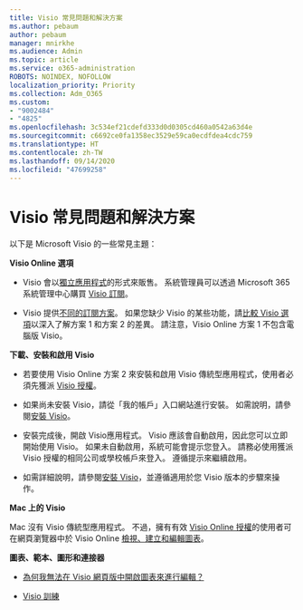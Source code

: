 ```yaml
---
title: Visio 常見問題和解決方案
ms.author: pebaum
author: pebaum
manager: mnirkhe
ms.audience: Admin
ms.topic: article
ms.service: o365-administration
ROBOTS: NOINDEX, NOFOLLOW
localization_priority: Priority
ms.collection: Adm_O365
ms.custom:
- "9002484"
- "4825"
ms.openlocfilehash: 3c534ef21cdefd333d0d0305cd460a0542a63d4e
ms.sourcegitcommit: c6692ce0fa1358ec3529e59ca0ecdfdea4cdc759
ms.translationtype: HT
ms.contentlocale: zh-TW
ms.lasthandoff: 09/14/2020
ms.locfileid: "47699258"
---
```

# <a name="visio-common-issues-and-resolutions"></a>Visio 常見問題和解決方案

以下是 Microsoft Visio 的一些常見主題：

**Visio Online 選項**

- Visio 會以[獨立應用程式](https://products.office.com/visio/flowchart-software)的形式來販售。 系統管理員可以透過 Microsoft 365 系統管理中心購買 [Visio 訂閱](https://docs.microsoft.com/alchemyinsights/purchase-visio-subscription)。

- Visio 提供[不同的訂閱方案](https://products.office.com/visio/microsoft-visio-plans-and-pricing-compare-visio-options)。 如果您缺少 Visio 的某些功能，請[比較 Visio 選項](https://products.office.com/visio/microsoft-visio-plans-and-pricing-compare-visio-options)以深入了解方案 1 和方案 2 的差異。  請注意，Visio Online 方案 1 不包含電腦版 Visio。

**下載、安裝和啟用 Visio**

- 若要使用 Visio Online 方案 2 來安裝和啟用 Visio 傳統型應用程式，使用者必須先獲派 [Visio 授權](https://docs.microsoft.com/microsoft-365/admin/add-users/add-users)。

- 如果尚未安裝 Visio，請從「我的帳戶」入口網站進行安裝。 如需說明，請參閱[安裝 Visio](https://support.office.com/article/f98f21e3-aa02-4827-9167-ddab5b025710)。

- 安裝完成後，開啟 Visio應用程式。 Visio 應該會自動啟用，因此您可以立即開始使用 Visio。 如果未自動啟用，系統可能會提示您登入。 請務必使用獲派 Visio 授權的相同公司或學校帳戶來登入。 遵循提示來繼續啟用。

- 如需詳細說明，請參閱[安裝 Visio](https://support.office.com/article/f98f21e3-aa02-4827-9167-ddab5b025710)，並遵循適用於您 Visio 版本的步驟來操作。

**Mac 上的 Visio**

Mac 沒有 Visio 傳統型應用程式。 不過，擁有有效 [Visio Online 授權](https://docs.microsoft.com/microsoft-365/admin/add-users/add-users)的使用者可在網頁瀏覽器中於 Visio Online [檢視、建立和編輯圖表](https://support.office.com/article/06f04845-91b8-4e8f-881f-a43c970735fc)。

**圖表、範本、圖形和連接器**

- [為何我無法在 Visio 網頁版中開啟圖表來進行編輯？](https://support.microsoft.com/office/ea4a23d3-21d3-4878-945e-cf1be4140357)

- [Visio 訓練](https://support.office.com/article/visio-training-e058bcfa-1d90-4653-afc6-e84d54cf94a6)
